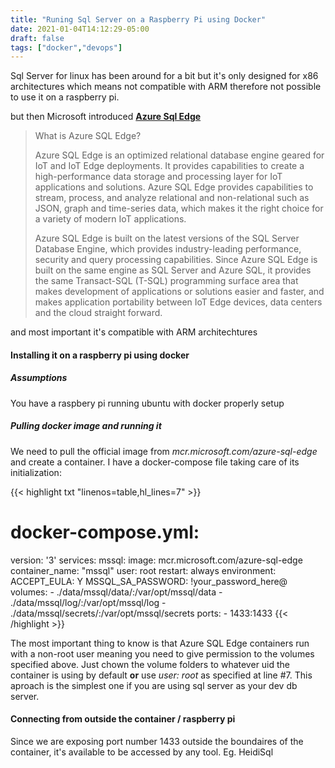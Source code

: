 ```yaml
---
title: "Runing Sql Server on a Raspberry Pi using Docker"
date: 2021-01-04T14:12:29-05:00
draft: false
tags: ["docker","devops"]
---
```


Sql Server for linux has been around for a bit but it's only designed for x86 architectures which means not compatible with ARM therefore not possible to use it on a raspberry pi. 

but then Microsoft introduced [**Azure Sql Edge**](https://docs.microsoft.com/en-us/azure/azure-sql-edge/overview)

>What is Azure SQL Edge?
>
>Azure SQL Edge is an optimized relational database engine geared for IoT and IoT Edge deployments. It provides capabilities to create a high-performance data storage and processing layer for IoT applications and solutions. Azure SQL Edge provides capabilities to stream, process, and analyze relational and non-relational such as JSON, graph and time-series data, which makes it the right choice for a variety of modern IoT applications.
>
>Azure SQL Edge is built on the latest versions of the SQL Server Database Engine, which provides industry-leading performance, security and query processing capabilities. Since Azure SQL Edge is built on the same engine as SQL Server and Azure SQL, it provides the same Transact-SQL (T-SQL) programming surface area that makes development of applications or solutions easier and faster, and makes application portability between IoT Edge devices, data centers and the cloud straight forward.

and most important it's compatible with ARM architechtures

#### Installing it on a raspberry pi using docker

##### Assumptions

You have a raspbery pi running ubuntu with docker properly setup

##### Pulling docker image and running it

We need to pull the official image from *mcr.microsoft.com/azure-sql-edge* and create a container. I have a docker-compose file taking care of its initialization: 

{{< highlight txt "linenos=table,hl_lines=7" >}}
# docker-compose.yml:
version: '3'
services:
  mssql:
    image: mcr.microsoft.com/azure-sql-edge
    container_name: "mssql"
    user: root
    restart: always
    environment:
      ACCEPT_EULA: Y
      MSSQL_SA_PASSWORD: !your_password_here@
    volumes:
      - ./data/mssql/data/:/var/opt/mssql/data
      - ./data/mssql/log/:/var/opt/mssql/log
      - ./data/mssql/secrets/:/var/opt/mssql/secrets
    ports:
      - 1433:1433
{{< /highlight >}}

The most important thing to know is that Azure SQL Edge containers run with a non-root user meaning you need to give permission to the volumes specified above. Just chown the volume folders to whatever uid the container is using by default **or** use *user: root* as specified at line #7. This aproach is the simplest one if you are using sql server as your dev db server.

#### Connecting from outside the container / raspberry pi

Since we are exposing port number 1433 outside the boundaires of the container, it's available to be accessed by any tool. Eg. HeidiSql
